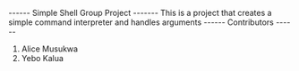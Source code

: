 ------ Simple Shell Group Project -------
This is a project that creates a simple command interpreter and handles arguments
------ Contributors ------
1. Alice Musukwa
2. Yebo Kalua

